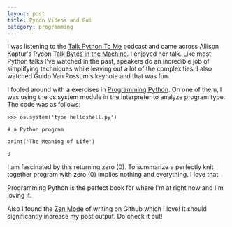 ```yaml
---
layout: post
title: Pycon Videos and Gui
category: programming
---
```


I was listening to the [Talk Python To Me](http://www.talkpythontome.com/episodes/show/4/enterprise-python-and-large-scale-projects) podcast and came across Allison Kaptur's Pycon Talk [Bytes in the Machine](https://www.youtube.com/watch?v=HVUTjQzESeo). I enjoyed her talk. Like most Python talks I've watched in the past, speakers do an incredible job of simplifying techniques while leaving out a lot of the complexities. I also watched Guido Van Rossum's keynote and that was fun. 

I fooled around with a exercises in [Programming Python](http://kysmykseka.net/koti/wizardry/Programming/Python/Programming%20Python,%204th%20Edition%20(2010).pdf). On one of them, I was using the os.system module in the interpreter to analyze program type. The code was as follows:


`>>> os.system('type helloshell.py')` 

`# a Python program`

`print('The Meaning of Life')`

`0` 

I am fascinated by this returning zero (0). To summarize a perfectly knit together program with zero (0) implies nothing and everything. I love that.

Programming Python is the perfect book for where I'm at right now and I'm loving it.

Also I found the [Zen Mode](https://github.com/blog/1379-zen-writing-mode) of writing on Github which I love! It should significantly increase my post output. Do check it out!

